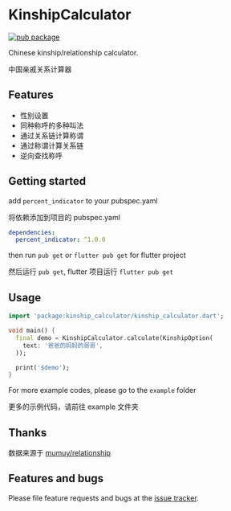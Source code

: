 # KinshipCalculator

[![pub package](https://img.shields.io/pub/v/kinship_calculator.svg)](https://pub.dev/packages/kinship_calculator)

Chinese kinship/relationship calculator.

中国亲戚关系计算器

## Features

- 性别设置
- 同种称呼的多种叫法
- 通过关系链计算称谓
- 通过称谓计算关系链
- 逆向查找称呼

## Getting started

add `percent_indicator` to your pubspec.yaml

将依赖添加到项目的 pubspec.yaml

```yaml
dependencies:
  percent_indicator: ^1.0.0
```
then run `pub get` or `flutter pub get` for flutter project

然后运行 `pub get`, flutter 项目运行 `flutter pub get`

## Usage

```dart
import 'package:kinship_calculator/kinship_calculator.dart';

void main() {
  final demo = KinshipCalculator.calculate(KinshipOption(
    text: '爸爸的妈妈的哥哥',
  ));

  print('$demo');
}
```

For more example codes, please go to the `example` folder

更多的示例代码，请前往 example 文件夹

## Thanks

数据来源于 [mumuy/relationship][js_repo]


## Features and bugs

Please file feature requests and bugs at the [issue tracker][tracker].

[js_repo]: https://github.com/mumuy/relationship
[tracker]: https://github.com/yeliulee/kinship_calculator_dart//issues
